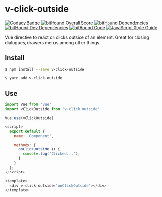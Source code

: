 # v-click-outside

[![Codacy Badge](https://api.codacy.com/project/badge/Grade/5ca72a2dd2044278918b45ea1eba122e)](https://www.codacy.com/app/ndelvalle/v-click-outside?utm_source=github.com&amp;utm_medium=referral&amp;utm_content=ndelvalle/v-click-outside&amp;utm_campaign=Badge_Grade)
[![bitHound Overall Score](https://www.bithound.io/github/ndelvalle/v-click-outside/badges/score.svg)](https://www.bithound.io/github/ndelvalle/v-click-outside)
[![bitHound Dependencies](https://www.bithound.io/github/ndelvalle/v-click-outside/badges/dependencies.svg)](https://www.bithound.io/github/ndelvalle/v-click-outside/master/dependencies/npm)
[![bitHound Dev Dependencies](https://www.bithound.io/github/ndelvalle/v-click-outside/badges/devDependencies.svg)](https://www.bithound.io/github/ndelvalle/v-click-outside/master/dependencies/npm)
[![bitHound Code](https://www.bithound.io/github/ndelvalle/v-click-outside/badges/code.svg)](https://www.bithound.io/github/ndelvalle/v-click-outside)
[![JavaScript Style Guide](https://img.shields.io/badge/code_style-standard-brightgreen.svg)](https://standardjs.com)


Vue directive to react on clicks outside of an element. Great for closing dialogues, drawers menus among other things.



## Install

```bash
$ npm install --save v-click-outside
```

```bash
$ yarn add v-click-outside
```


## Use

```js
import Vue from 'vue'
import vClickOutside from 'v-click-outside'

Vue.use(vClickOutside)
```

```js
<script>
  export default {
    name: 'Component',

    methods: {
      onClickOutside () {
        console.log('Clicked...');
      }
    }
  };
</script>

<template>
  <div v-click-outside="onClickOutside"></div>
</template>
```
